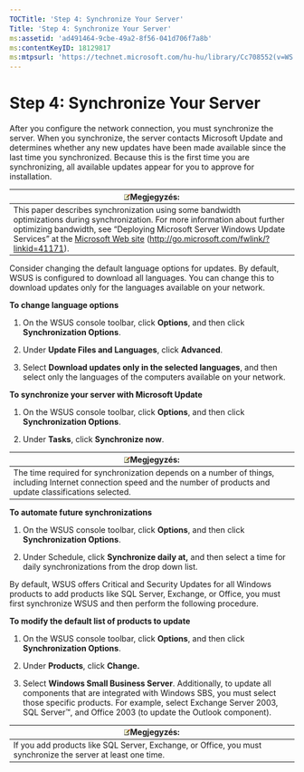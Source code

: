 ```yaml
---
TOCTitle: 'Step 4: Synchronize Your Server'
Title: 'Step 4: Synchronize Your Server'
ms:assetid: 'ad491464-9cbe-49a2-8f56-041d706f7a8b'
ms:contentKeyID: 18129817
ms:mtpsurl: 'https://technet.microsoft.com/hu-hu/library/Cc708552(v=WS.10)'
---
```


Step 4: Synchronize Your Server
===============================

After you configure the network connection, you must synchronize the server. When you synchronize, the server contacts Microsoft Update and determines whether any new updates have been made available since the last time you synchronized. Because this is the first time you are synchronizing, all available updates appear for you to approve for installation.

| ![](images/Cc708552.note(WS.10).gif)Megjegyzés:                                                                                                                                                                                                                                                                |
|---------------------------------------------------------------------------------------------------------------------------------------------------------------------------------------------------------------------------------------------------------------------------------------------------------------------------------------------|
| This paper describes synchronization using some bandwidth optimizations during synchronization. For more information about further optimizing bandwidth, see “Deploying Microsoft Server Windows Update Services” at the [Microsoft Web site](http://go.microsoft.com/fwlink/?linkid=41171) (http://go.microsoft.com/fwlink/?linkid=41171). |

Consider changing the default language options for updates. By default, WSUS is configured to download all languages. You can change this to download updates only for the languages available on your network.

**To change language options**
1.  On the WSUS console toolbar, click **Options**, and then click **Synchronization Options**.

2.  Under **Update Files and Languages**, click **Advanced**.

3.  Select **Download updates only in the selected languages**, and then select only the languages of the computers available on your network.

**To synchronize your server with Microsoft Update**
1.  On the WSUS console toolbar, click **Options**, and then click **Synchronization Options**.

2.  Under **Tasks**, click **Synchronize now**.

| ![](images/Cc708552.note(WS.10).gif)Megjegyzés:                                                                                             |
|--------------------------------------------------------------------------------------------------------------------------------------------------------------------------|
| The time required for synchronization depends on a number of things, including Internet connection speed and the number of products and update classifications selected. |

**To automate future synchronizations**
1.  On the WSUS console toolbar, click **Options**, and then click **Synchronization Options**.

2.  Under Schedule, click **Synchronize daily at,** and then select a time for daily synchronizations from the drop down list.

By default, WSUS offers Critical and Security Updates for all Windows products to add products like SQL Server, Exchange, or Office, you must first synchronize WSUS and then perform the following procedure.

**To modify the default list of products to update**
1.  On the WSUS console toolbar, click **Options**, and then click **Synchronization Options**.

2.  Under **Products**, click **Change.**

3.  Select **Windows Small Business Server**. Additionally, to update all components that are integrated with Windows SBS, you must select those specific products. For example, select Exchange Server 2003, SQL Server™, and Office 2003 (to update the Outlook component).

| ![](images/Cc708552.note(WS.10).gif)Megjegyzés:                                 |
|--------------------------------------------------------------------------------------------------------------|
| If you add products like SQL Server, Exchange, or Office, you must synchronize the server at least one time. |
